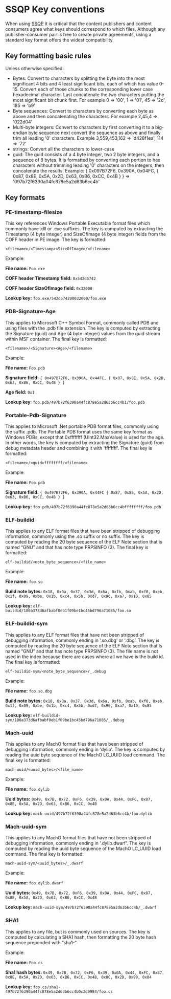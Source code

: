 # SSQP Key conventions #

When using [SSQP](Simple_Symbol_Server_Protocol) it is critical that the content publishers and content consumers agree what keys should correspond to which files. Although any publisher-consumer pair is free to create private agreements, using a standard key format offers the widest compatibility.


## Key formatting basic rules
Unless otherwise specified:

- Bytes: Convert to characters by splitting the byte into the most significant 4 bits and 4 least significant bits, each of which has value 0-15. Convert each of those chunks to the corresponding lower case hexadecimal character. Last concatenate the two characters putting the most significant bit chunk first. For example 0 => '00', 1 => '01', 45 => '2d', 185 => 'b9'
- Byte sequences: Convert to characters by converting each byte as above and then concatenating the characters. For example 2,45,4 => '022d04'
- Multi-byte integers: Convert to characters by first converting it to a big-endian byte sequence next convert the sequence as above and finally trim all leading '0' characters. Example 3,559,453,162 => 'd428f1ea', 114 => '72'
- strings: Convert all the characters to lower-case
- guid: The guid consists of a 4 byte integer, two 2 byte integers, and a sequence of 8 bytes. It is formatted by converting each portion to hex characters without trimming leading '0' characters on the integers, then concatenate the results. Example: { 0x097B72F6, 0x390A, 0x04FC, { 0x87, 0x8E, 0x5A, 0x2D, 0x63, 0xB6, 0xCC, 0x4B } } => '097b72f6390a04fc878e5a2d63b6cc4b'

## Key formats


### PE-timestamp-filesize
This key references Windows Portable Executable format files which commonly have .dll or .exe suffixes. The key is computed by extracting the Timestamp (4 byte integer) and SizeOfImage (4 byte integer) fields from the COFF header in PE image. The key is formatted:

`<filename>/<Timestamp><SizeOfImage>/<filename>`

Example:
	
**File name:** `Foo.exe`

**COFF header Timestamp field:** `0x542d5742`

**COFF header SizeOfImage field:** `0x32000`

**Lookup key:** `foo.exe/542d574200032000/foo.exe`


### PDB-Signature-Age

This applies to Microsoft C++ Symbol Format, commonly called PDB and using files with the .pdb file extension. The key is computed by extracting the Signature (guid) and Age (4 byte integer) values from the guid stream within MSF container. The final key is formatted:

`<filename>/<Signature><Age>/<filename>`

Example:

**File name:** `Foo.pdb`

**Signature field:** `{ 0x497B72F6, 0x390A, 0x44FC, { 0x87, 0x8E, 0x5A, 0x2D, 0x63, 0xB6, 0xCC, 0x4B } }`

**Age field:** `0x1`

**Lookup key**: `foo.pdb/497b72f6390a44fc878e5a2d63b6cc4b1/foo.pdb`


### Portable-Pdb-Signature

This applies to Microsoft .Net portable PDB format files, commonly using the suffix .pdb. The Portable PDB format uses the same key format as Windows PDBs, except that 0xffffffff (UInt32.MaxValue) is used for the age. In other words, the key is computed by extracting the Signature (guid) from debug metadata header and combining it with 'ffffffff'. The final key is formatted: 

`<filename>/<guid>ffffffff/<filename>`
 
Example:
	
**File name:** `Foo.pdb`

**Signature field:** `{ 0x497B72F6, 0x390A, 0x44FC { 0x87, 0x8E, 0x5A, 0x2D, 0x63, 0xB6, 0xCC, 0x4B } }`

**Lookup key:** `foo.pdb/497b72f6390a44fc878e5a2d63b6cc4bffffffff/foo.pdb`


### ELF-buildid

This applies to any ELF format files that have been stripped of debugging information, commonly using the .so suffix or no suffix. The key is computed by reading the 20 byte sequence of the ELF Note section that is named “GNU” and that has note type PRPSINFO (3). The final key is formatted:

`elf-buildid/<note_byte_sequence>/<file_name>`

Example:

**File name:** `foo.so`

**Build note bytes:** `0x18, 0x0a, 0x37, 0x3d, 0x6a, 0xfb, 0xab, 0xf0, 0xeb, 0x1f, 0x09, 0xbe, 0x1b, 0xc4, 0x5b, 0xd7, 0x96, 0xa7, 0x10, 0x85`

**Lookup key:** `elf-buildid/180a373d6afbabf0eb1f09be1bc45bd796a71085/foo.so`


### ELF-buildid-sym

This applies to any ELF format files that have not been stripped of debugging information, commonly ending in ‘.so.dbg’ or ‘.dbg’. The key is computed by reading the 20 byte sequence of the ELF Note section that is named “GNU” and that has note type PRPSINFO (3). The file name is not used in the index because there are cases where all we have is the build id. The final key is formatted:

`elf-buildid-sym/<note_byte_sequence>/_.debug`

Example:

**File name:** `foo.so.dbg`

**Build note bytes:** `0x18, 0x0a, 0x37, 0x3d, 0x6a, 0xfb, 0xab, 0xf0, 0xeb, 0x1f, 0x09, 0xbe, 0x1b, 0xc4, 0x5b, 0xd7, 0x96, 0xa7, 0x10, 0x85`

**Lookup key:** `elf-buildid-sym/180a373d6afbabf0eb1f09be1bc45bd796a71085/_.debug`


### Mach-uuid
This applies to any MachO format files that have been stripped of debugging information, commonly ending in 'dylib'. The key is computed by reading the uuid byte sequence of the MachO LC_UUID load command. The final key is formatted:

`mach-uuid/<uuid_bytes>/<file_name>`

Example:

**File name:** `foo.dylib`

**Uuid bytes:** `0x49, 0x7B, 0x72, 0xF6, 0x39, 0x0A, 0x44, 0xFC, 0x87, 0x8E, 0x5A, 0x2D, 0x63, 0xB6, 0xCC, 0x4B`

**Lookup key:** `mach-uuid/497b72f6390a44fc878e5a2d63b6cc4b/foo.dylib`


### Mach-uuid-sym

This applies to any MachO format files that have not been stripped of debugging information, commonly ending in '.dylib.dwarf'. The key is computed by reading the uuid byte sequence of the MachO LC_UUID load command. The final key is formatted:

`mach-uuid-sym/<uuid_bytes>/_.dwarf`

Example:

**File name:** `foo.dylib.dwarf`

**Uuid bytes:** `0x49, 0x7B, 0x72, 0xF6, 0x39, 0x0A, 0x44, 0xFC, 0x87, 0x8E, 0x5A, 0x2D, 0x63, 0xB6, 0xCC, 0x4B`

**Lookup key:** `mach-uuid-sym/497b72f6390a44fc878e5a2d63b6cc4b/_.dwarf`


### SHA1

This applies to any file, but is commonly used on sources. The key is computed by calculating a SHA1 hash, then formatting the 20 byte hash sequence prepended with “sha1-“

Example:

**File name:** `Foo.cs`

**Sha1 hash bytes:** `0x49, 0x7B, 0x72, 0xF6, 0x39, 0x0A, 0x44, 0xFC, 0x87, 0x8E, 0x5A, 0x2D, 0x63, 0xB6, 0xCC, 0x4B, 0x0C, 0x2D, 0x99, 0x84`

**Lookup key:** `foo.cs/sha1-497b72f6390a44fc878e5a2d63b6cc4b0c2d9984/foo.cs`
